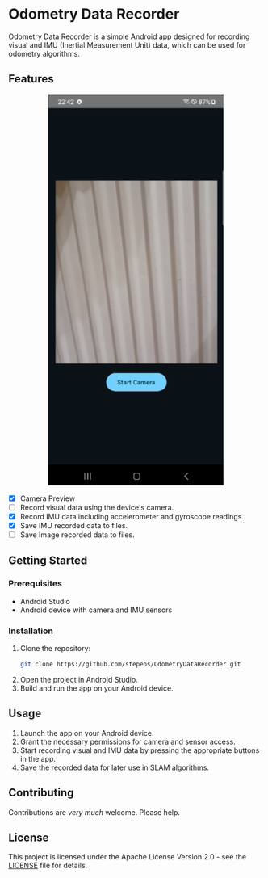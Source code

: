 # Odometry Data Recorder

Odometry Data Recorder is a simple Android app designed for recording visual and IMU (Inertial Measurement Unit) data, which can be used for odometry algorithms.

## Features

<p align="center">
  <img src="app-preview.png" />
</p>


- [x] Camera Preview
- [ ] Record visual data using the device's camera.
- [x] Record IMU data including accelerometer and gyroscope readings.
- [x] Save IMU recorded data to files.
- [ ] Save Image recorded data to files.

## Getting Started

### Prerequisites

- Android Studio
- Android device with camera and IMU sensors

### Installation

1. Clone the repository:
    ```sh
    git clone https://github.com/stepeos/OdometryDataRecorder.git
    ```
2. Open the project in Android Studio.
3. Build and run the app on your Android device.

## Usage

1. Launch the app on your Android device.
2. Grant the necessary permissions for camera and sensor access.
3. Start recording visual and IMU data by pressing the appropriate buttons in the app.
4. Save the recorded data for later use in SLAM algorithms.

## Contributing

Contributions are *very much* welcome. Please help.

## License

This project is licensed under the Apache License Version 2.0 - see the [LICENSE](LICENSE) file for details.
